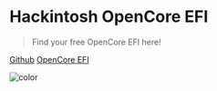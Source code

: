 <!-- _coverpage.md -->

# Hackintosh OpenCore EFI

> Find your free OpenCore EFI here!

[Github](https://github.com/hackintosh-club)
[OpenCore EFI](README.md)

<!-- background image -->

<!-- ![](_media/bg.png) -->

<!-- background color -->

![color](#33313B)
